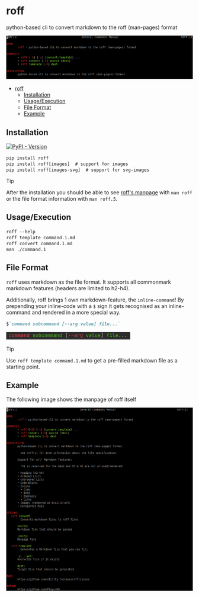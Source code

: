 # roff
python-based cli to convert markdown to the roff (man-pages) format

![roff-manpage head](https://github.com/utility-toolbox/roff/blob/main/README.assets/roff-manpage-head.png?raw=true)

<!-- TOC -->
* [roff](#roff)
  * [Installation](#installation)
  * [Usage/Execution](#usageexecution)
  * [File Format](#file-format)
  * [Example](#example)
<!-- TOC -->

## Installation

[![PyPI - Version](https://img.shields.io/pypi/v/roff)
](https://pypi.org/project/roff/)

```shell
pip install roff
pip install roff[images]  # support for images
pip install roff[images-svg]  # support for svg-images
```

> [!TIP] 
> After the installation you should be able to see [roff's manpage](https://github.com/utility-toolbox/roff/blob/main/docs/roff.1.md) with `man roff`
> or the file format information with `man roff.5`.

## Usage/Execution

```shell
roff --help
roff template command.1.md
roff convert command.1.md
man ./command.1
```

## File Format

`roff` uses markdown as the file format. It supports all commonmark markdown features (headers are limited to h2-h4).

Additionally, roff brings 1 own markdown-feature, the `inline-command`!
By prepending your inline-code with a `$` sign it gets recognised as an inline-command and rendered in a more special way.

```markdown
$`command subcommand [--arg value] file...`
```

![example: inline-command](README.assets/example-inline-command.png)

> [!TIP]
> Use `roff template command.1.md` to get a pre-filled markdown file as a starting point.

## Example

The following image shows the manpage of roff itself 

![example: manpage](https://github.com/utility-toolbox/roff/blob/main/README.assets/roff-manpage.png?raw=true)
